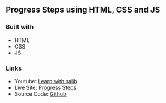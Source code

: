 ## Progress Steps using HTML, CSS and JS

### Built with

- HTML
- CSS
- JS

### Links

- Youtube: [Learn with sajib](https://www.youtube.com/channel/UCDA_vA_38scUAk1UIuDpJmw)
- Live Site: [Progress Steps](https://arifulsajib.github.io/progress-steps-css-js/)
- Source Code: [Github](https://github.com/arifulsajib/progress-steps-css-js)
